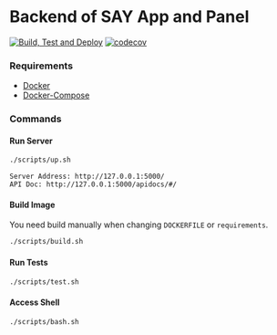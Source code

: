 # Backend of SAY App and Panel

[![Build, Test and Deploy](https://github.com/SAY-DAO/backend/actions/workflows/pipeline.yml/badge.svg)](https://github.com/SAY-DAO/backend/actions/workflows/pipeline.yml)
[![codecov](https://codecov.io/gh/SAY-DAO/backend/branch/master/graph/badge.svg?token=RXJ4EXVIR0)](https://codecov.io/gh/SAY-DAO/backend)

### Requirements

- [Docker](https://docs.docker.com/get-docker/)
- [Docker-Compose](https://docs.docker.com/compose/install/)

### Commands

#### Run Server


```bash
./scripts/up.sh
```


    Server Address: http://127.0.0.1:5000/
    API Doc: http://127.0.0.1:5000/apidocs/#/

#### Build Image

You need build manually when changing `DOCKERFILE` or `requirements`.

```bash
./scripts/build.sh
```

#### Run Tests

```bash
./scripts/test.sh
```

#### Access Shell

```bash
./scripts/bash.sh
```
